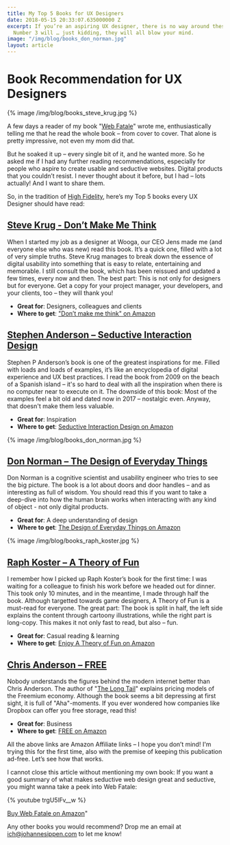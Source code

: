 ```yaml
---
title: My Top 5 Books for UX Designers
date: 2018-05-15 20:33:07.635000000 Z
excerpt: If you’re an aspiring UX designer, there is no way around these 5 books.
  Number 3 will … just kidding, they will all blow your mind.
image: "/img/blog/books_don_norman.jpg"
layout: article
---
```


# Book Recommendation for UX Designers

{% image /img/blog/books_steve_krug.jpg %}

A few days a reader of my book "[Web Fatale](https://www.amazon.de/gp/product/3836238985/ref=as_li_tl?ie=UTF8&tag=johannesippen-21&camp=1638&creative=6742&linkCode=as2&creativeASIN=3836238985&linkId=b25b95e25d83e4105600efb04cac42d7)" wrote me, enthusiastically telling me that he read the whole book – from cover to cover. That alone is pretty impressive, not even my mom did that.

But he soaked it up – every single bit of it, and he wanted more. So he asked me if I had any further reading recommendations, especially for people who aspire to create usable and seductive websites. Digital products that you couldn’t resist. I never thought about it before, but I had – lots actually! And I want to share them.

So, in the tradition of [High Fidelity](https://www.amazon.de/gp/product/0826453252/ref=as_li_tl?ie=UTF8&tag=johannesippen-21&camp=1638&creative=6742&linkCode=as2&creativeASIN=0826453252&linkId=799072d96f21c81b2f7868565aeed1f0), here’s my Top 5 books every UX Designer should have read:

## [Steve Krug - Don’t Make Me Think](https://www.amazon.de/gp/product/0321965515/ref=as_li_tl?ie=UTF8&tag=johannesippen-21&camp=1638&creative=6742&linkCode=as2&creativeASIN=0321965515&linkId=5d18ce4cc0856fc9141b9054f8667b3f)

When I started my job as a designer at Wooga, our CEO Jens made me (and everyone else who was new) read this book. It’s a quick one, filled with a lot of very simple truths. Steve Krug manages to break down the essence of digital usability into something that is easy to relate, entertaining and memorable. I still consult the book, which has been reissued and updated a few times, every now and then. The best part: This is not only for designers but for everyone. Get a copy for your project manager, your developers, and your clients, too – they will thank you!

- **Great for**: Designers, colleagues and clients 
- **Where to get**: ["Don’t make me think" on Amazon](https://www.amazon.de/gp/product/0321965515/ref=as_li_tl?ie=UTF8&tag=johannesippen-21&camp=1638&creative=6742&linkCode=as2&creativeASIN=0321965515&linkId=5d18ce4cc0856fc9141b9054f8667b3f)

## [Stephen Anderson – Seductive Interaction Design](https://www.amazon.de/gp/product/0321725522/ref=as_li_tl?ie=UTF8&tag=johannesippen-21&camp=1638&creative=6742&linkCode=as2&creativeASIN=0321725522&linkId=59d638e7b62405455ae87fb3069482c2)

Stephen P Anderson’s book is one of the greatest inspirations for me. Filled with loads and loads of examples, it’s like an encyclopedia of digital experience and UX best practices. I read the book from 2009 on the beach of a Spanish island – it's so hard to deal with all the inspiration when there is no computer near to execute on it. The downside of this book: Most of the examples feel a bit old and dated now in 2017 – nostalgic even. Anyway, that doesn't make them less valuable.

- **Great for**: Inspiration 
- **Where to get**: [Seductive Interaction Design on Amazon](https://www.amazon.de/gp/product/0321725522/ref=as_li_tl?ie=UTF8&tag=johannesippen-21&camp=1638&creative=6742&linkCode=as2&creativeASIN=0321725522&linkId=59d638e7b62405455ae87fb3069482c2)

{% image /img/blog/books_don_norman.jpg %}

## [Don Norman – The Design of Everyday Things](https://www.amazon.de/gp/product/0465050654/ref=as_li_tl?ie=UTF8&tag=johannesippen-21&camp=1638&creative=6742&linkCode=as2&creativeASIN=0465050654&linkId=ab3966fe2adca19e3ca2612310b20178)

Don Norman is a cognitive scientist and usability engineer who tries to see the big picture. The book is a lot about doors and door handles – and as interesting as full of wisdom. You should read this if you want to take a deep-dive into how the human brain works when interacting with any kind of object - not only digital products.

- **Great for**: A deep understanding of design 
- **Where to get**: [The Design of Everyday Things on Amazon](https://www.amazon.de/gp/product/0465050654/ref=as_li_tl?ie=UTF8&tag=johannesippen-21&camp=1638&creative=6742&linkCode=as2&creativeASIN=0465050654&linkId=ab3966fe2adca19e3ca2612310b20178)

{% image /img/blog/books_raph_koster.jpg %}

## [Raph Koster – A Theory of Fun](https://www.amazon.de/gp/product/1449363210/ref=as_li_tl?ie=UTF8&tag=johannesippen-21&camp=1638&creative=6742&linkCode=as2&creativeASIN=1449363210&linkId=ed9385b4964185171c6d9c0614380b86)

I remember how I picked up Raph Koster’s book for the first time: I was waiting for a colleague to finish his work before we headed out for dinner. This took only 10 minutes, and in the meantime, I made through half the book. Although targetted towards game designers, A Theory of Fun is a must-read for everyone. The great part: The book is split in half, the left side explains the content through cartoony illustrations, while the right part is long-copy. This makes it not only fast to read, but also – fun.

- **Great for**: Casual reading & learning 
- **Where to get**: [Enjoy A Theory of Fun on Amazon](https://www.amazon.de/gp/product/1449363210/ref=as_li_tl?ie=UTF8&tag=johannesippen-21&camp=1638&creative=6742&linkCode=as2&creativeASIN=1449363210&linkId=ed9385b4964185171c6d9c0614380b86)

## [Chris Anderson – FREE](https://www.amazon.de/gp/product/B00XV3Q124/ref=as_li_tl?ie=UTF8&tag=johannesippen-21&camp=1638&creative=6742&linkCode=as2&creativeASIN=B00XV3Q124&linkId=8cab3b3b4c365e51234f543e96f14154)

Nobody understands the figures behind the modern internet better than Chris Anderson. The author of "[The Long Tail](https://www.amazon.de/Long-Tail-Future-Business-Selling/dp/1401309666/ref=as_li_ss_tl?ie=UTF8&qid=1504081461&sr=8-2&keywords=the+long+tail&linkCode=ll1&tag=johannesippen-21&linkId=1dcd8aa7d54bf32657c25e837babaf18)" explains pricing models of the Freemium economy. Although the book seems a bit depressing at first sight, it is full of "Aha"-moments. If you ever wondered how companies like Dropbox can offer you free storage, read this!

- **Great for**: Business 
- **Where to get**: [FREE on Amazon](https://www.amazon.de/gp/product/B00XV3Q124/ref=as_li_tl?ie=UTF8&tag=johannesippen-21&camp=1638&creative=6742&linkCode=as2&creativeASIN=B00XV3Q124&linkId=8cab3b3b4c365e51234f543e96f14154)

All the above links are Amazon Affiliate links – I hope you don’t mind! I'm trying this for the first time, also with the premise of keeping this publication ad-free. Let’s see how that works.

I cannot close this article without mentioning my own book: If you want a good summary of what makes seductive web design great and seductive, you might wanna take a peek into Web Fatale:

{% youtube trgU5lFv__w %}

[Buy Web Fatale on Amazon](https://www.amazon.de/gp/product/3836238985/ref=as_li_tl?ie=UTF8&tag=johannesippen-21&camp=1638&creative=6742&linkCode=as2&creativeASIN=3836238985&linkId=b25b95e25d83e4105600efb04cac42d7)"

Any other books you would recommend? Drop me an email at [ich@johannesippen.com](mailto:ich@johannesippen.com) to let me know!